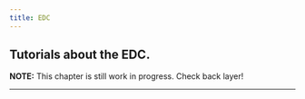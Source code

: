 ```yaml
---
title: EDC
---
```



Tutorials about the EDC.
---
**NOTE:**
This chapter is still work in progress. Check back layer!

---